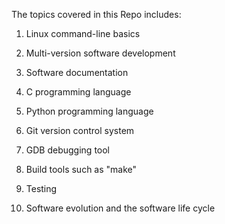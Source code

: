 The topics covered in this Repo includes:

  1. Linux command-line basics

  2. Multi-version software development

  3. Software documentation

  4. C programming language

  5. Python programming language

  6. Git version control system

  7. GDB debugging tool

  8. Build tools such as "make"

  9. Testing

  10. Software evolution and the software life cycle
